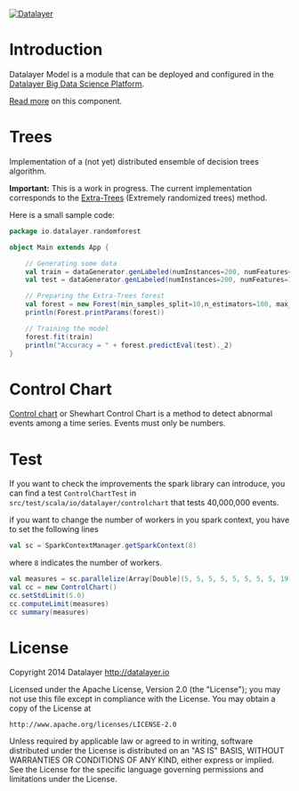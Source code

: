 [![Datalayer](http://datalayer.io/ext/images/logo_horizontal_072ppi.png)](http://datalayer.io)

# Introduction

Datalayer Model is a module that can be deployed and configured in the 
[Datalayer Big Data Science Platform](http://datalayer.io/platform).

[Read more](src/site/markdown/index.md) on this component.

# Trees

Implementation of a (not yet) distributed ensemble of decision trees algorithm.

**Important:** This is a work in progress. The current implementation corresponds to the [Extra-Trees](http://www.montefiore.ulg.ac.be/~ernst/uploads/news/id63/extremely-randomized-trees.pdf) (Extremely randomized trees) method.

Here is a small sample code:

```scala
package io.datalayer.randomforest

object Main extends App {

    // Generating some data
    val train = dataGenerator.genLabeled(numInstances=200, numFeatures=10)
    val test = dataGenerator.genLabeled(numInstances=200, numFeatures=10)

    // Preparing the Extra-Trees forest
    val forest = new Forest(min_samples_split=10,n_estimators=100, max_features=5)
    println(Forest.printParams(forest))

    // Training the model
    forest.fit(train)
    println("Accuracy = " + forest.predictEval(test)._2)
}
```

# Control Chart

[Control chart](http://en.wikipedia.org/wiki/Control_chart) or Shewhart Control Chart is a method to detect abnormal
events among a time series. Events must only be numbers.

 # Test
 If you want to check the improvements the spark library can introduce, you can find a test `ControlChartTest` in
 `src/test/scala/io/datalayer/controlchart` that tests 40,000,000 events.

 if you want to change the number of workers in you spark context, you have to set the following lines
 
```scala
val sc = SparkContextManager.getSparkContext(8)
```
 
where `8` indicates the number of workers.

```scala
val measures = sc.parallelize(Array[Double](5, 5, 5, 5, 5, 5, 5, 5, 19))
val cc = new ControlChart()
cc.setStdLimit(5.0)
cc.computeLimit(measures)
cc summary(measures)
```

# License

Copyright 2014 Datalayer http://datalayer.io

Licensed under the Apache License, Version 2.0 (the "License");
you may not use this file except in compliance with the License.
You may obtain a copy of the License at

    http://www.apache.org/licenses/LICENSE-2.0

Unless required by applicable law or agreed to in writing, software
distributed under the License is distributed on an "AS IS" BASIS,
WITHOUT WARRANTIES OR CONDITIONS OF ANY KIND, either express or implied.
See the License for the specific language governing permissions and
limitations under the License.
